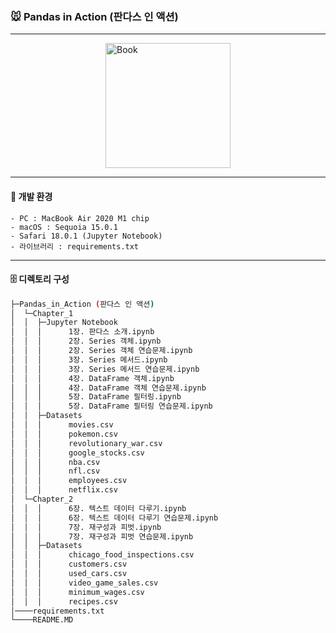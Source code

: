 ### 🐭 Pandas in Action (판다스 인 액션)

---
<img src="https://image.yes24.com/goods/112208378/XL.jpg" alt="Book" style="width: 200px; display: block; margin-left: auto; margin-right: auto;">

---
#### 🙈 개발 환경
	- PC : MacBook Air 2020 M1 chip
	- macOS : Sequoia 15.0.1
	- Safari 18.0.1 (Jupyter Notebook)
	- 라이브러리 : requirements.txt
---
#### 🗄️ 디렉토리 구성
```sh
├─Pandas_in_Action (판다스 인 액션)
│  └─Chapter_1
│  │  ├─Jupyter Notebook
│  │  │      1장. 판다스 소개.ipynb
│  │  │      2장. Series 객체.ipynb
│  │  │      2장. Series 객체 연습문제.ipynb
│  │  │      3장. Series 메서드.ipynb
│  │  │      3장. Series 메서드 연습문제.ipynb
│  │  │      4장. DataFrame 객체.ipynb
│  │  │      4장. DataFrame 객체 연습문제.ipynb
│  │  │      5장. DataFrame 필터링.ipynb
│  │  │      5장. DataFrame 필터링 연습문제.ipynb
│  │  ├─Datasets
│  │  │      movies.csv
│  │  │      pokemon.csv
│  │  │      revolutionary_war.csv
│  │  │      google_stocks.csv
│  │  │      nba.csv
│  │  │      nfl.csv
│  │  │      employees.csv
│  │  │      netflix.csv
│  └─Chapter_2
│  │  │      6장. 텍스트 데이터 다루기.ipynb
│  │  │      6장. 텍스트 데이터 다루기 연습문제.ipynb
│  │  │      7장. 재구성과 피벗.ipynb
│  │  │      7장. 재구성과 피벗 연습문제.ipynb
│  │  ├─Datasets
│  │  │      chicago_food_inspections.csv
│  │  │      customers.csv
│  │  │      used_cars.csv
│  │  │      video_game_sales.csv
│  │  │      minimum_wages.csv
│  │  │      recipes.csv
│────requirements.txt
└────README.MD
```

